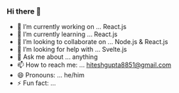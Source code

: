 ### Hi there 👋

- 🔭 I’m currently working on ... React.js
- 🌱 I’m currently learning ... React.js
- 👯 I’m looking to collaborate on ... Node.js & React.js
- 🤔 I’m looking for help with ... Svelte.js
- 💬 Ask me about ... anything
- 📫 How to reach me: ... hiteshgupta8851@gmail.com
- 😄 Pronouns: ... he/him
- ⚡ Fun fact: ... 

